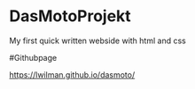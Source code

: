 # DasMotoProjekt
My first quick written webside with html and css

#Githubpage

https://lwilman.github.io/dasmoto/
